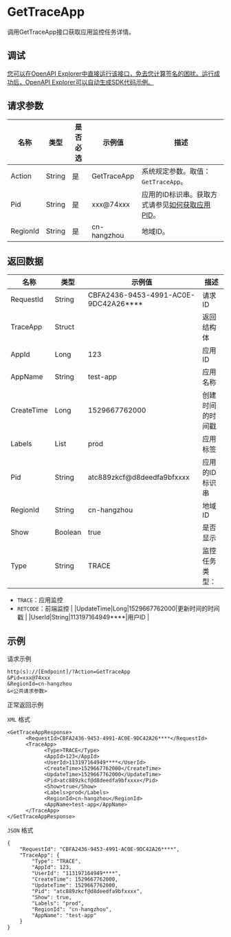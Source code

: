 # GetTraceApp

调用GetTraceApp接口获取应用监控任务详情。

## 调试

[您可以在OpenAPI Explorer中直接运行该接口，免去您计算签名的困扰。运行成功后，OpenAPI Explorer可以自动生成SDK代码示例。](https://api.aliyun.com/#product=ARMS&api=GetTraceApp&type=RPC&version=2019-08-08)

## 请求参数

|名称|类型|是否必选|示例值|描述|
|--|--|----|---|--|
|Action|String|是|GetTraceApp|系统规定参数。取值：`GetTraceApp`。 |
|Pid|String|是|xxx@74xxx|应用的ID标识串。获取方式请参见[如何获取应用PID](https://www.alibabacloud.com/help/doc-detail/146244.htm#p-xyi-tr6-2w5)。 |
|RegionId|String|是|cn-hangzhou|地域ID。 |

## 返回数据

|名称|类型|示例值|描述|
|--|--|---|--|
|RequestId|String|CBFA2436-9453-4991-AC0E-9DC42A26\*\*\*\*|请求ID |
|TraceApp|Struct| |返回结构体 |
|AppId|Long|123|应用ID |
|AppName|String|test-app|应用名称 |
|CreateTime|Long|1529667762000|创建时间的时间戳 |
|Labels|List|prod|应用标签 |
|Pid|String|atc889zkcf@d8deedfa9bfxxxx|应用的ID标识串 |
|RegionId|String|cn-hangzhou|地域ID |
|Show|Boolean|true|是否显示 |
|Type|String|TRACE|监控任务类型：

 -   `TRACE`：应用监控
-   `RETCODE`：前端监控 |
|UpdateTime|Long|1529667762000|更新时间的时间戳 |
|UserId|String|113197164949\*\*\*\*|用户ID |

## 示例

请求示例

```
http(s)://[Endpoint]/?Action=GetTraceApp
&Pid=xxx@74xxx
&RegionId=cn-hangzhou
&<公共请求参数>
```

正常返回示例

`XML` 格式

```
<GetTraceAppResponse>
	  <RequestId>CBFA2436-9453-4991-AC0E-9DC42A26****</RequestId>
	  <TraceApp>
		    <Type>TRACE</Type>
		    <AppId>123</AppId>
		    <UserId>113197164949****</UserId>
		    <CreateTime>1529667762000</CreateTime>
		    <UpdateTime>1529667762000</UpdateTime>
		    <Pid>atc889zkcf@d8deedfa9bfxxxx</Pid>
		    <Show>true</Show>
		    <Labels>prod</Labels>
		    <RegionId>cn-hangzhou</RegionId>
		    <AppName>test-app</AppName>
	  </TraceApp>
</GetTraceAppResponse>
```

`JSON` 格式

```
{
    "RequestId": "CBFA2436-9453-4991-AC0E-9DC42A26****",
    "TraceApp": {
        "Type": "TRACE",
        "AppId": 123,
        "UserId": "113197164949****",
        "CreateTime": 1529667762000,
        "UpdateTime": 1529667762000,
        "Pid": "atc889zkcf@d8deedfa9bfxxxx",
        "Show": true,
        "Labels": "prod",
        "RegionId": "cn-hangzhou",
        "AppName": "test-app"
    }
}
```

